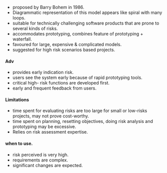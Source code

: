 - proposed by Barry Bohem in 1986. 
- Diagrammatic representation of this model appears like spiral with many loops. 
- suitable for technically challenging software products that are prone to several kinds of risks. 
- accommodates prototyping, combines feature of prototyping + waterfall. 
- favoured for large, expensive & complicated models. 
- suggested for high risk scenarios based projects. 

#### Adv 
- provides early indication risk. 
- users see the system early because of rapid prototyping tools. 
- critical high- risk functions are developed first.
- early and frequent feedback from users. 

#### Limitations 
- time spent for evaluating risks are too large for small or low-risks projects, may not prove cost-worthy. 
- time spent on planning, resetting objectives, doing risk analysis and prototyping may be excessive. 
- Relies on risk assessment expertise. 


#### when to use.
- risk perceived is very high. 
- requirements are complex. 
- significant changes are expected. 

